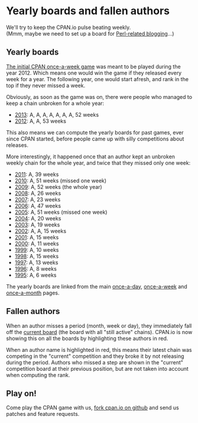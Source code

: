 # Yearly boards and fallen authors

We'll try to keep the CPAN.io pulse beating weekly.  
(Mmm, maybe we need to set up a board for [Perl-related blogging](http://www.enlightenedperl.org/ironman.html)...)

## Yearly boards

[The initial CPAN once-a-week game](http://blog.twoshortplanks.com/2011/12/31/once-a-week-every-week/)
was meant to be played during the year 2012. Which means one would win
the game if they released every week for a year. The following year,
one would start afresh, and rank in the top if they never missed a week.

Obviously, as soon as the game was on, there were people who managed to
keep a chain unbroken for a whole year:

- [2013](/board/once-a/week/2013.html): A<BARBIE>, A<BINGOS>, A<BOOK>, A<CJM>, A<ETHER>, A<FREW>, A<TOBYINK>, 52 weeks
- [2012](/board/once-a/week/2012.html): A<CJM>, A<RJBS>, 53 weeks

This also means we can compute the yearly boards for past games, ever since
CPAN started, before people came up with silly competitions about releases.

More interestingly, it happened once that an author kept an unbroken
weekly chain for the whole year, and twice that they missed only one week:

- [2011](/board/once-a/week/2011.html): A<BINGOS>, 39 weeks
- [2010](/board/once-a/week/2010.html): A<RJBS>, 51 weeks (missed one week)
- [2009](/board/once-a/week/2009.html): A<RJBS>, 52 weeks (the whole year)
- [2008](/board/once-a/week/2008.html): A<GFUJI>, 26 weeks
- [2007](/board/once-a/week/2007.html): A<ADAMK>, 23 weeks
- [2006](/board/once-a/week/2006.html): A<BOOK>, 47 weeks
- [2005](/board/once-a/week/2005.html): A<BOOK>, 51 weeks (missed one week)
- [2004](/board/once-a/week/2004.html): A<RJBS>, 20 weeks
- [2003](/board/once-a/week/2003.html): A<TBONE>, 19 weeks
- [2002](/board/once-a/week/2002.html): A<AUTRIJUS>, A<ELIZABETH>, 15 weeks
- [2001](/board/once-a/week/2001.html): A<LGODDARD>, 15 weeks
- [2000](/board/once-a/week/2000.html): A<GBARR>, 11 weeks
- [1999](/board/once-a/week/1999.html): A<CNANDOR>, 10 weeks
- [1998](/board/once-a/week/1998.html): A<JPRIT>, 15 weeks
- [1997](/board/once-a/week/1997.html): A<CHIPS>, 13 weeks
- [1996](/board/once-a/week/1996.html): A<DOUGM>, 8 weeks
- [1995](/board/once-a/week/1995.html): A<ILYAZ>, 6 weeks

The yearly boards are linked from the main [once-a-day](/board/once-a/day/),
[once-a-week](/board/once-a/week/) and [once-a-month](/board/once-a/month/)
pages.

## Fallen authors

When an author misses a period (month, week or day), they immediately fall
off the [current board](/board/once-a/) (the board with all "still active"
chains). CPAN.io is now showing this on all the boards by highlighting
these authors in red.

When an author name is highlighted in red, this means their latest
chain was competing in the "current" competition and they broke it by
not releasing during the period. Authors who missed a step are shown
in the "current" competition board at their previous position, but are
not taken into account when computing the rank.

## Play on!

Come play the CPAN game with us, [fork cpan.io on github](http://github.com/book/CPANio/)
and send us patches and feature requests.

